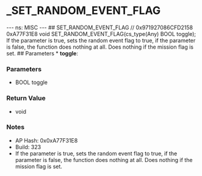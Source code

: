 # _SET_RANDOM_EVENT_FLAG

--- ns: MISC --- ## SET_RANDOM_EVENT_FLAG  // 0x971927086CFD2158 0xA77F31E8 void SET_RANDOM_EVENT_FLAG(cs_type(Any) BOOL toggle);  If the parameter is true, sets the random event flag to true, if the parameter is false, the function does nothing at all. Does nothing if the mission flag is set.  ## Parameters * **toggle**:

### Parameters
* BOOL toggle

### Return Value
* void

### Notes
* AP Hash: 0x0xA77F31E8
* Build: 323
* If the parameter is true, sets the random event flag to true, if the parameter is false, the function does nothing at all.
Does nothing if the mission flag is set.

